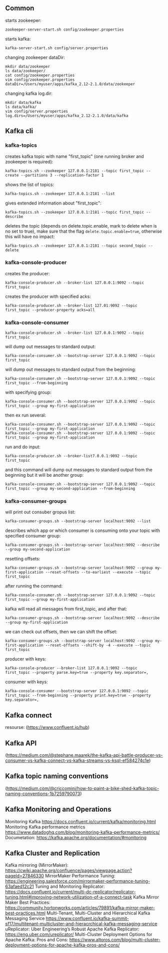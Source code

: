  ## Common
starts zookeeper:
```
zookeeper-server-start.sh config/zookeeper.properties 
```
starts kafka:
```
kafka-server-start.sh config/server.properties 
```
changing zookeeper dataDir:
```
mkdir data/zookeeper
ls data/zookeeper/
cat config/zookeeper.properties
vim config/zookeeper.properties
dataDir=/Users/myuser/apps/kafka_2.12-2.1.0/data/zookeeper
```
changing kafka log.dir:
```
mkdir data/kafka
ls data/kafka/
vim config/server.properties
log.dirs=/Users/myuser/apps/kafka_2.12-2.1.0/data/kafka
```
 ## Kafka cli
### kafka-topics
creates kafka topic with name "first_topic" (one running broker and zookeeper is required):
```
kafka-topics.sh --zookeeper 127.0.0.1:2181 --topic first_topic --create --partitions 3 --replication-factor 1
```
shows the list of topics:
```
kafka-topics.sh --zookeeper 127.0.0.1:2181 --list
```
gives extended information about "first_topic":
```
kafka-topics.sh --zookeeper 127.0.0.1:2181 --topic first_topic --describe
```
deletes the topic (depends on delete.topic.enable, mark to delete when is no set to true), make sure that the flag `delete.topic.enable=true`, otherwise this will have no impact:
```
kafka-topics.sh --zookeeper 127.0.0.1:2181 --topic second_topic --delete
```
### kafka-console-producer
creates the producer:
```
kafka-console-producer.sh --broker-list 127.0.0.1:9092 --topic first_topic
```
creates the producer with specified acks:
```
kafka-console-producer.sh --broker-list 127.01:9092 --topic first_topic --producer-property acks=all
```
### kafka-console-consumer
```
kafka-console-producer.sh --broker-list 127.0.0.1:9092 --topic first_topic
```
will dump out messages to standard output:
```
kafka-console-consumer.sh --bootstrap-server 127.0.0.1:9092 --topic first_topic
```
will dump out messages to standard output from the beginning:
```
kafka-console-consumer.sh --bootstrap-server 127.0.0.1:9092 --topic first_topic --from-beginning
```
with specifying group:
```
kafka-console-consumer.sh --bootstrap-server 127.0.0.1:9092 --topic first_topic --group my-first-application
```
then ex run several:
```
kafka-console-consumer.sh --bootstrap-server 127.0.0.1:9092 --topic first_topic --group my-first-application
kafka-console-consumer.sh --bootstrap-server 127.0.0.1:9092 --topic first_topic --group my-first-application
```
run and do input:
```
kafka-console-producer.sh --broker-list7.0.0.1:9092 --topic first_topic
```
and this command will dump out messages to standard output from the beginning but it will be another group:
```
kafka-console-consumer.sh --bootstrap-server 127.0.0.1:9092 --topic first_topic --group my-second-application --from-beginning
```
### kafka-consumer-groups
will print out consuber gropus list:
```
kafka-consumer-groups.sh --bootstrap-server localhost:9092 --list
```
describes which app or which consumer is consuming onto your topic with specified consumer group:
```
kafka-consumer-groups.sh --bootstrap-server localhost:9092 --describe --group my-second-application
```
resetting offsets:
```
kafka-consumer-groups.sh --bootstrap-server localhost:9092 --group my-first-application --reset-offsets --to-earliest --execute --topic first_topic
```
after running the command:
```
kafka-console-consumer.sh --bootstrap-server 127.0.0.1:9092 --topic first_topic --group my-first-application
```
kafka will read all messages from first_topic, and after that:
```
kafka-consumer-groups.sh --bootstrap-server localhost:9092 --describe --group my-first-application
```
we can check out offsets, then we can shift the offset:
```
kafka-consumer-groups.sh --bootstrap-server localhost:9092 --group my-first-application --reset-offsets --shift-by -4 --execute --topic first_topic
```
producer with keys:
```
kafka-console-producer --broker-list 127.0.0.1:9092 --topic first_topic --property parse.key=true --property key.separator=,
```
consumer with keys:
```
kafka-console-consumer --bootstrap-server 127.0.0.1:9092 --topic first_topic --from-beginning --property print.key=true --property key.separator=,

```

## Kafka connect
resourse:
(https://www.confluent.io/hub)
## Kafka API
(https://medium.com/@stephane.maarek/the-kafka-api-battle-producer-vs-consumer-vs-kafka-connect-vs-kafka-streams-vs-ksql-ef584274c1e)
## Kafka topic naming conventions
(https://medium.com/@criccomini/how-to-paint-a-bike-shed-kafka-topic-naming-conventions-1b7259790073)


## Kafka Monitoring and Operations
Monitoring Kafka
https://docs.confluent.io/current/kafka/monitoring.html
Monitoring Kafka performance metrics
https://www.datadoghq.com/blog/monitoring-kafka-performance-metrics/
Documetation:
https://kafka.apache.org/documentation/#monitoring

## Kafka Cluster and Replication
Kafka mirroring (MirrorMaker):
https://cwiki.apache.org/confluence/pages/viewpage.action?pageId=27846330
MirrorMaker Performance Tuning:
https://engineering.salesforce.com/mirrormaker-performance-tuning-63afaed12c21
Tuning and Monitoring Replicator:
https://docs.confluent.io/current/multi-dc-replicator/replicator-tuning.html#improving-network-utilization-of-a-connect-task
Kafka Mirror Maker Best Practices:
https://community.hortonworks.com/articles/79891/kafka-mirror-maker-best-practices.html
Multi-Tenant, Multi-Cluster and Hierarchical Kafka Messaging Service
https://www.confluent.io/kafka-summit-sf17/multitenant-multicluster-and-hieracrchical-kafka-messaging-service
uReplicator: Uber Engineering’s Robust Apache Kafka Replicator:
https://eng.uber.com/ureplicator/
Multi-Cluster Deployment Options for Apache Kafka: Pros and Cons:
https://www.altoros.com/blog/multi-cluster-deployment-options-for-apache-kafka-pros-and-cons/

